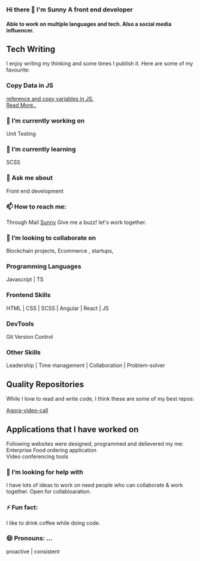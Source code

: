### Hi there 👋 I'm Sunny A front end developer


#### Able to work on multiple languages and tech. Also a social media influencer.



## Tech Writing
I enjoy writing my thinking and some times I publish it. Here are some of my favourite:

### Copy Data in JS
<p><a href="https://www.geeksforgeeks.org/reference-and-copy-variables-in-javascript/">reference and copy variables in JS. <br>
  Read More..</a></p>

### 🔭 I’m currently working on
Unit Testing

### 🌱 I’m currently learning
SCSS

### 💬 Ask me about
Front end development

### 📫 How to reach me:
Through Mail [Sunny](mailto:sunnyvales789@gmail.com?subject=[GitHub]%20Source%20Regarding%20...)
Give me a buzz! let's work together.

### 👯 I’m looking to collaborate on 
Blockchain projects, Ecommerce , startups, 

### Programming Languages
Javascript | TS 

### Frontend Skills

HTML | CSS | SCSS | Angular | React  | JS

### DevTools 

Git Version Control

### Other Skills
Leadership | Time management | Collaboration | Problem-solver 

## Quality Repositories
While I love to read and write code, I think these are some of my best repos:

[Agora-video-call](https://github.com/angulardevelopment/video-app-agora-rtc)

## Applications that I have worked on
Following websites were designed, programmed and delievered my me:<br>
Enterprise Food ordering application <br>
Video conferencing tools

### 🤔 I’m looking for help with
I have lots of ideas to work on need people who can collaborate & work together. Open for collabloaration.


### ⚡ Fun fact:
I like to drink coffee while doing code.

### 😄 Pronouns: ...
proactive | consistent

<!--

**sunny7899/sunny7899** is a ✨ _special_ ✨ repository because its `README.md` (this file) appears on your GitHub profile.

Here are some ideas to get you started:
- 
-->


